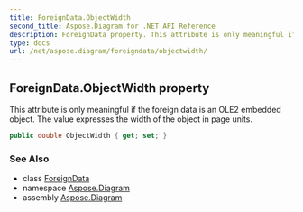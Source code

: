 ```yaml
---
title: ForeignData.ObjectWidth
second_title: Aspose.Diagram for .NET API Reference
description: ForeignData property. This attribute is only meaningful if the foreign data is an OLE2 embedded object. The value expresses the width of the object in page units
type: docs
url: /net/aspose.diagram/foreigndata/objectwidth/
---
```

## ForeignData.ObjectWidth property

This attribute is only meaningful if the foreign data is an OLE2 embedded object. The value expresses the width of the object in page units.

```csharp
public double ObjectWidth { get; set; }
```

### See Also

* class [ForeignData](../)
* namespace [Aspose.Diagram](../../foreigndata/)
* assembly [Aspose.Diagram](../../../)


